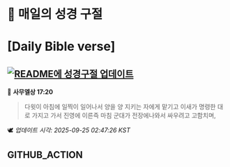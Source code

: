 # 🙏 매일의 성경 구절
# [Daily Bible verse]
## [![README에 성경구절 업데이트](https://github.com/DONGSUKA/first_test/actions/workflows/update-readme-bible.yml/badge.svg)](https://github.com/DONGSUKA/first_test/actions/workflows/update-readme-bible.yml)
<!-- START_BIBLE_VERSE -->
📖 **사무엘상 17:20**
> 다윗이 아침에 일찍이 일어나서 양을 양 지키는 자에게 맡기고 이새가 명령한 대로 가지고 가서 진영에 이른즉 마침 군대가 전장에나와서 싸우려고 고함치며,

🕊️ _업데이트 시각: 2025-09-25 02:47:26 KST_
  <!-- END_BIBLE_VERSE -->
## GITHUB_ACTION
